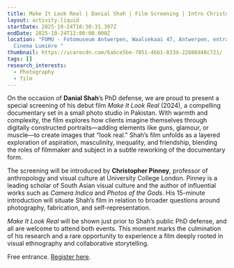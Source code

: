 ```yaml
---
title: Make It Look Real | Danial Shah | Film Screening | Intro Christopher Pinney
layout: activity.liquid
startDate: 2025-10-24T10:30:31.397Z
endDate: 2025-10-24T12:00:00.000Z
location: "FOMU - Fotomuseum Antwerpen, Waalsekaai 47, Antwerpen, entrance via
  Cinema Lumière "
thumbnail: https://ucarecdn.com/6abce5be-7851-4b61-833d-22888d48c721/
tags: []
research_interests:
  - Photography
  - film
---
```

On the occasion of **Danial Shah**’s PhD defense, we are proud to present a special screening of his debut film *Make It Look Real* (2024), a compelling documentary set in a small photo studio in Pakistan. With warmth and complexity, the film explores how clients imagine themselves through digitally constructed portraits—adding elements like guns, glamour, or muscle—to create images that “look real.” Shah’s film unfolds as a layered exploration of aspiration, masculinity, inequality, and friendship, blending the roles of filmmaker and subject in a subtle reworking of the documentary form.

The screening will be introduced by **Christopher Pinney**, professor of anthropology and visual culture at University College London. Pinney is a leading scholar of South Asian visual culture and the author of influential works such as *Camera Indica* and *Photos of the Gods*. His 15-minute introduction will situate Shah’s film in relation to broader questions around photography, fabrication, and self-representation.

*Make It Look Real* will be shown just prior to Shah’s public PhD defense, and all are welcome to attend both events. This moment marks the culmination of his research and a rare opportunity to experience a film deeply rooted in visual ethnography and collaborative storytelling.

F﻿ree entrance. [Register here](https://docs.google.com/forms/d/e/1FAIpQLSftG2LyoAQKRDMEF9BIFFOTlGPg6oUWzgilmHJVFqwN2Hpxqg/viewform?usp=header).